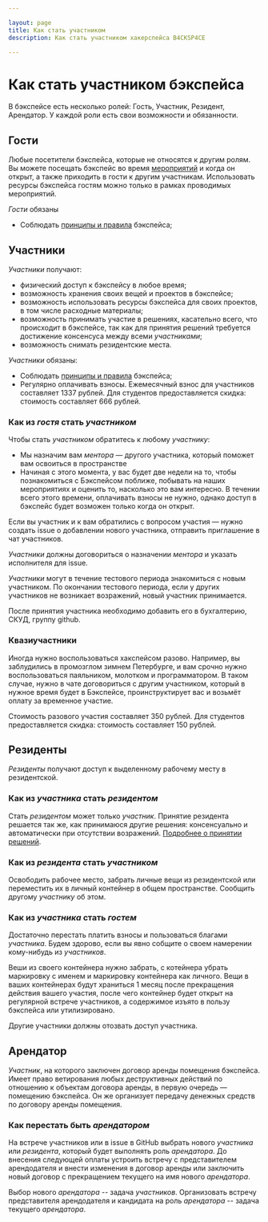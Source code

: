 ```yaml
---

layout: page
title: Как стать участником
description: Как стать участником хакерспейса B4CKSP4CE

---
```

# Как стать участником бэкспейса

В бэкспейсе есть несколько ролей: Гость, Участник, Резидент, Арендатор. У каждой роли есть свои возможности и обязанности.

## Гости

Любые посетители бэкспейса, которые не относятся к другим ролям. Вы можете посещать бэкспейс во время [мероприятий](/events) и когда он открыт, а также приходить в гости к другим участникам. Использовать ресурсы бэкспейса гостям можно только в рамках проводимых мероприятий.

*Гости* обязаны
- Соблюдать [принципы и правила](/principles-rules) бэкспейса;

## Участники

*Участники* получают:
- физический доступ к бэкспейсу в любое время;
- возможность хранения своих вещей и проектов в бэкспейсе;
- возможность использовать ресурсы бэкспейса для своих проектов, в том числе расходные материалы;
- возможность принимать участие в решениях, касательно всего, что происходит в бэкспейсе, так как для принятия решений требуется достижение консенсуса между всеми *участниками*;
- возможность снимать резидентские места.

*Участники* обязаны:
- Соблюдать [принципы и правила](/principles-rules) бэкспейса;
- Регулярно оплачивать взносы. Ежемесячный взнос для участников составляет 1337 рублей. Для студентов предоставляется скидка: стоимость составляет 666 рублей.

### Как из *гостя* стать *участником*

Чтобы стать *участником* обратитесь к любому *участнику*:

- Мы назначим вам *ментора* — другого участника, который поможет вам освоиться в пространстве
- Начиная с этого момента, у вас будет две недели на то, чтобы познакомиться с Бэкспейсом поближе, побывать на наших мероприятиях и оценить то, насколько это вам интересно. В течении всего этого времени, оплачивать взносы не нужно, однако доступ в бэкспейс будет возможен только когда он открыт.

Если вы участник и к вам обратились с вопросом участия — нужно создать issue о добавлении нового участника, отправить приглашение в чат участников.

*Участники* должны договориться о назначении *ментора* и указать исполнителя для issue.

*Участники* могут в течение тестового периода знакомиться с новым участником. По окончании тестового периода, если у других участников не возникает возражений, новый участник принимается.

После принятия участника необходимо добавить его в бухгалтерию, СКУД, группу github.

### Квазиучастники

Иногда нужно воспользоваться хакспейсом разово. Например, вы заблудились в промозглом зимнем Петербурге, и вам срочно нужно воспользоваться паяльником, молотком и программатором. В таком случае, нужно в чате договориться с другим участником, который в нужное время будет в Бэкспейсе, проинструктирует вас и возьмёт оплату за временное участие.

Стоимость разового участия составляет 350 рублей. Для студентов предоставляется скидка: стоимость составляет 150 рублей. 

## Резиденты

*Резиденты* получают доступ к выделенному рабочему месту в резидентской.

### Как из *участника* стать *резидентом*

Стать *резидентом* может только *участник*. Принятие резидента решается так же, как принимаюся другие решения: консенсуально и автоматически при отсутствии возражений. [Подробнее о принятии решений](/issue-rules).

### Как из *резидента* стать *участником*

Освободить рабочее место, забрать личные вещи из резидентской или переместить их в личный контейнер в общем пространстве. Сообщить другому *участнику* об этом.

### Как из *участника* стать *гостем*

Достаточно перестать платить взносы и пользоваться благами *участника*. Будем здорово, если вы явно собщите о своем намерении кому-нибудь из *участников*.

Веши из своего контейнера нужно забрать, с котейнера убрать маркировку с именем и маркировку контейнера как личного.
Вещи в ваших контейнерах будут храниться 1 месяц после прекращения действия вашего участия, после чего контейнер будет открыт на регулярной встрече участников, а содержимое изъято в пользу бэкспейса или утилизировано.

Другие участники должны отозвать доступ участника.

## Арендатор

*Участник*, на которого заключен договор аренды помещения бэкспейса. Имеет право ветирования любых деструктивных действий по отношению к объектам договора аренды, в первую очередь &mdash; помещению бэкспейса. Он же организует передачу денежных средств по договору аренды помещения.

### Как перестать быть *арендатором*

На встрече участников или в issue в GitHub выбрать нового *участника* или *резидента*, который будет выполнять роль *арендатора*. До внесения следующей оплаты устроить встречу с представителем арендодателя и внести изменения в договор аренды или заключить новый договор с прекращением текущего на имя нового *арендатора*.

Выбор нового *арендатора* -- задача *участников*. Организовать встречу представителя арендодателя и кандидата на роль *арендатора* -- задача текущего *арендатора*.
